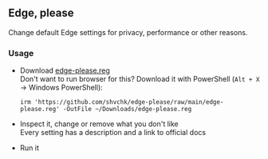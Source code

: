 ## Edge, please

Change default Edge settings for privacy, performance or other reasons.


### Usage

- Download [edge-please.reg](https://github.com/shvchk/edge-please/raw/main/edge-please.reg)  
  Don't want to run browser for this? Download it with PowerShell (`Alt + X` → Windows PowerShell):
  ```pwsh
  irm 'https://github.com/shvchk/edge-please/raw/main/edge-please.reg' -OutFile ~/Downloads/edge-please.reg
  ```

- Inspect it, change or remove what you don't like  
  Every setting has a description and a link to official docs

- Run it
